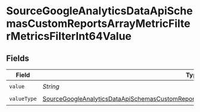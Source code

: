 # SourceGoogleAnalyticsDataApiSchemasCustomReportsArrayMetricFilterMetricsFilterInt64Value


## Fields

| Field                                                                                                                                                                                                                               | Type                                                                                                                                                                                                                                | Required                                                                                                                                                                                                                            | Description                                                                                                                                                                                                                         |
| ----------------------------------------------------------------------------------------------------------------------------------------------------------------------------------------------------------------------------------- | ----------------------------------------------------------------------------------------------------------------------------------------------------------------------------------------------------------------------------------- | ----------------------------------------------------------------------------------------------------------------------------------------------------------------------------------------------------------------------------------- | ----------------------------------------------------------------------------------------------------------------------------------------------------------------------------------------------------------------------------------- |
| `value`                                                                                                                                                                                                                             | *String*                                                                                                                                                                                                                            | :heavy_check_mark:                                                                                                                                                                                                                  | N/A                                                                                                                                                                                                                                 |
| `valueType`                                                                                                                                                                                                                         | [SourceGoogleAnalyticsDataApiSchemasCustomReportsArrayMetricFilterMetricsFilter4FilterFilterValueType](../../models/shared/SourceGoogleAnalyticsDataApiSchemasCustomReportsArrayMetricFilterMetricsFilter4FilterFilterValueType.md) | :heavy_check_mark:                                                                                                                                                                                                                  | N/A                                                                                                                                                                                                                                 |